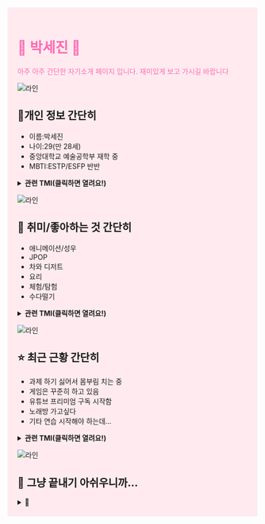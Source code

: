 <div style="background-color: #ffebef; padding: 20px;">

# <span style="color: #ff69b4;">🌸 박세진 🌸</span>

<span style="color: #ff69b4;">
아주 아주 간단한 자기소개 페이지 입니다. 재미있게 보고 가시길 바랍니다
</span>

![라인](https://via.placeholder.com/1200x4/ffaca8/ffaca8)

## 🌻개인 정보 간단히

- 이름:박세진
- 나이:29(만 28세)
- 중앙대학교 예술공학부 재학 중
- MBTI:ESTP/ESFP 반반
<details>
<summary><b>관련 TMI(클릭하면 열려요!)</b></summary>
	
- 이름의 뜻은 '세상으로 나아간다(세상 세(世),나아갈 진(晉))'인데 아직 못 나갔음
- 내일 모레 서른이지만 마음만은 여고생 하고 싶어!(만 나이로는 내년에도 20대인데, 솔직히 20대는 아직 청춘 아닙니까...!) 
- 예술공학부의 예술과 공학이 어려운 관계로 '부'를 맡겠습니다. 감사합니다.
- 사람 좋아하니까 언제든 말 걸어도 됩니다.(해치지 않아요!)
- 완전 저녁형 인간입니다. 해 뜰 때 자고 새벽에 활동합니다. 덕분에 월~목 1교시가 아주아주 힘드네요...😴 
- 해바라기 이모지 달아놓은 이유는 해바라기를 좋아해서 입니다. 별 다른 뜻은 없습니다!(아무도 궁금해 한 적도 없을 정보라고 생각합니다)
	
</details>
  
![라인](https://via.placeholder.com/1200x4/ffaca8/ffaca8)
## 💖 취미/좋아하는 것 간단히

- 애니메이션/성우
- JPOP
- 차와 디저트
- 요리
- 체험/탐험
- 수다떨기
<details>
<summary><b>관련 TMI(클릭하면 열려요!)</b></summary>

- 애니메이션/성우 덕후 → 덕분에 JLPT N1 취득했습니다😎(청해만 거의 만점인거 안 비밀)
- 어릴 적 부터 JPOP을 많이 들어서 이것저것 알고 좋아합니다  → 진짜 장르 안 가리고 알거나 좋아합니다
- 차와 디저트 좋아함🍰 → 좋은 카페 있으면 추천 받습니다. 같이 가면 더 좋고요😊
- 요리를 잘 하는 건 아닌데 좋아할 뿐입니다(그러니까 맛이랑 비주얼은 보장 못하고 그냥 만드는 행위를 좋아할 뿐이라는 것...)
- 이것저것 체험하는 것들이 더 좋습니다(=책상머리 공부가 힘든 사람이라는 뜻. 어쩌면 고생을 사서 하는 타입이라는 뜻도 될려나...?)
- 체험/탐험을 좋아하다보니 방탈출 카페,놀이공원,체험식 어쩌고 저쩌고 등등 좋아합니다.
- 이런저런 이야기 하면서 시간 보내는 거 즐겁지 않나요...?!🙃
 

</details>

![라인](https://via.placeholder.com/1200x4/ffaca8/ffaca8)
## ⭐ 최근 근황 간단히

- 과제 하기 싫어서 몸부림 치는 중
- 게임은 꾸준히 하고 있음
- 유튜브 프리미엄 구독 시작함
- 노래방 가고싶다
- 기타 연습 시작해야 하는데...
<details>
<summary><b>관련 TMI(클릭하면 열려요!)</b></summary>

- 전공 과제들이 한번에 나와버려서 갑자기 많아졌습니다. 저만 그런 거 아닌 것 같은데 다들 화이팅 합시다! 종강 한달정도 남았대요!(11/22일 기준)
- 프로젝트 세카이 한국 서버, 일본 서버 둘 다 돌리고 있습니다.(혹시 하시는 분 있으면 같이 합시다.)
- 메이플스토리 신규직업 탄지로 나와서 키워보니 은근 사기캐네요. 재밌으니 틈틈히 키워야겠습니다.
- 메이플스토리 이야기 나와서 하는 말인데, 본캐는 비숍입니다. 로스트아크(도화가)도 그렇고 바람의나라(도사)도 그렇고 게임을 시작하면 힐러를 키우게 되는 버릇이 있나봅니다.
- 내 새끼들은 강하게 키우려 하는건지 힐러 키우면서 늘 딜러처럼 다룹니다. (같이 할 사람 없으니 강하게 커야지)
- 유튜브 프리미엄은 안 쓰려 했는데 최근에 성우 라디오 듣는거에 다시 꽂혀서 광고 없이 편하게 듣고 싶어서 구독 시작했습니다
- 노래방 가는 거 좋아하는데 최근에 못 갔어요...😭 혼자 가면 한번에 네다섯시간도 박혀있을 수 있는 사람입니다.🎤
- 그래서 노래방 회원등록 안하려다가 결국 해버렸습니다.
- 기타로 연주 할 줄 아는 건 아직 없습니다. 열심히 공부해서 좋은 노래들 많이 연주해보고 싶습니다. 🎸
</details>

![라인](https://via.placeholder.com/1200x4/ffaca8/ffaca8)
## 🚀 그냥 끝내기 아쉬우니까...
<details>
<summary><b>🚀</b></summary>
여기까지 오신 여러분! 이런저런 TMI들이 즐거우셨길 바랍니다.
	
읽어보시면서 "아, 이 사람 재미있네."라고 생각하셨다면 감사합니다.

읽어보시면서 "아, 이 사람 오타쿠네."라고 생각하셨다면 정확합니다.

읽어보시면서 "아, 친해지고 싶다."라고 생각하셨다면 반갑습니다.

~~읽어보시면서 "아, 부담스럽다. 멀리하자"라고 생각하셨다면 안타깝습니다.~~

요즘 과제도 많고 날씨도 춥고 여튼 힘들겠지만 다른 즐거운 일들로 버틸 수 있으면 좋겠습니다.

그런 취지로 만든 자기소개이기도 하고요. 그래서 TMI를 잔뜩 넣어 보았습니다. 조금이라도 웃을 수 있었다면 기쁩니다.

사실 하고 싶은 말들이 더 많은데, 그러면 자기소개가 아니라 자서전이 되어버릴 것 같아서 줄이고 줄인 결과가 저겁니다.

개인적으로 이번 자기소개 과제가 여러분들과 제가 친해질 수 있는 기회가 되었으면 좋겠습니다. 

(나이가 많다는 이유로 부담스러워 하실지도 모르지만 이래저래 잘 지내고 있으니 부담없이 이런저런 이야기도 하고 재미있게 지내봅시다!)

아무튼! 자꾸 말이 길어지는데, Term4동안 잘 부탁드립니다!!🙇‍♀️(기회가 생겨서 조금 더 친해진다면 그 이후에도 잘 부탁드립니다!!🙇‍♀️)











</details>






